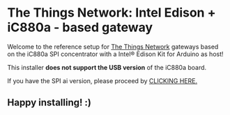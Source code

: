 # The Things Network: Intel Edison + iC880a - based gateway

Welcome to the reference setup for [The Things Network](http://thethingsnetwork.org/) gateways based on the iC880a SPI concentrator with a Intel® Edison Kit for Arduino as host!

This installer **does not support the USB version** of the iC880a board.

If you have the SPI ai version, please proceed by [CLICKING HERE.](https://github.com/mihaimiculescu/TTN-ic880a-edison-gateway/tree/spi)

## Happy installing! :)
